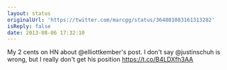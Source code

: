 ```yaml
---
layout: status
originalUrl: 'https://twitter.com/marcgg/status/364801083161313282'
isReply: false
date: 2013-08-06 17:32:10
---
```


My 2 cents on HN about @elliottkember's post. I don't say @justinschuh is wrong, but I really don't get his position https://t.co/B4LDXfh3AA
